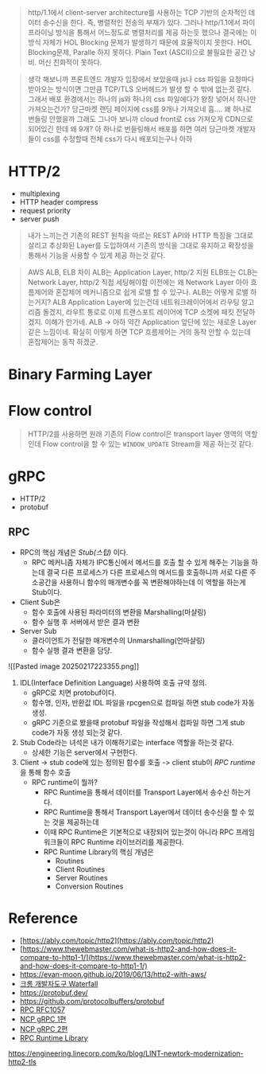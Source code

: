 
> http/1.1에서 client-server architecture를 사용하는 TCP 기반의 순차적인 데이터 송수신을 한다.
> 즉, 병렬적인 전송의 부재가 있다. 그러나 http/1.1에서 파이프라이닝 방식을 통해서 어느정도로 병렬처리를 제공 하는듯 했으나 결국에는 이 방식 자체가 HOL Blocking 문제가 발생하기 때문에 효율적이지 못한다.
> HOL Blocking문제, Paralle 하지 못하다. Plain Text (ASCII)으로 불필요한 공간 낭비. 머신 친화적이 못하다.

> 생각 해보니까 프론트엔드 개발자 입장에서 보았을때 js나 css 파일을 요청마다 받아오는 방식이면 그만큼 TCP/TLS 오버헤드가 발생 할 수 밖에 없는것 같다. 그래서 배포 환경에서는 하나의 js와 하나의 css 파일에다가 왕창 넣어서 하나만 가져오는건가? 당근마켓 랜딩 페이지에 css를 9개나 가져오네 흠.... 왜 하나로 번들링 안했을까 그래도 그나마 보니까 cloud front로 css 가져오게 CDN으로 되어있긴 한데 왜 9개? 아 하나로 번들링해서 배포를 하면 여러 당근마켓 개발자들이 css를 수정할때 전체 css가 다시 배포되는구나 아하

# HTTP/2

- multiplexing
- HTTP header compress
- request priority
- server push

> 내가 느끼는건 기존의 REST 원칙을 따르는 REST API와 HTTP 특징을 그대로 살리고 추상화된 Layer를 도입하여서 기존의 방식을 그대로 유지하고 확장성을 통해서 기능을 사용할 수 있게 제공 하는것 같다.


> AWS ALB, ELB 차이
> ALB는 Application Layer, http/2 지원
> ELB또는 CLB는 Network Layer, http/2 직접 세팅해야함
> 이전에는 왜 Network Layer 아아 흐름제어와 혼잡제어 메커니즘으로 쉽게 로밸 할 수 있구나.
> ALB는 어떻게 로밸 하는거지?
> ALB Application Layer에 있는건데 네트워크레이어에서 라우팅 알고리즘 돌겠지, 라우트 통로로 이제 트랜스포트 레이어에 TCP 소켓에 패킷 전달하겠지. 이해가 안가네.
> ALB -> 아하 약간 Application 앞단에 있는 새로운 Layer같은 느낌이네. 확실히 이렇게 하면 TCP 흐름제어는 거의 동작 안할 수 있는데 혼잡제어는 동작 하겠군.




# Binary Farming Layer



# Flow control

> HTTP/2를 사용하면 원래 기존의 Flow control은 transport layer 영역의 역할인데 Flow control을 할 수 있는 `WINDOW_UPDATE` Stream을 제공 하는것 같다.


# gRPC

- HTTP/2
- protobuf

## RPC

- RPC의 핵심 개념은 *Stub(스텁)* 이다.
	- RPC 메커니즘 자체가 IPC통신에서 메서드를 호출 할 수 있게 해주는 기능을 하는데 결국 다른 프로세스가 다른 프로세스의 메서드를 호출하니까 서로 다른 주소공간을 사용하니 함수의 매개변수를 꼭 변환해야하는데 이 역할을 하는게 Stub이다.
- Client Sub은 
	- 함수 호출에 사용된 파라미터의 변환을 Marshalling(마샬링)
	- 함수 실행 후 서버에서 받은 결과 변환
- Server Sub
	- 클라이언트가 전달한 매개변수의 Unmarshalling(언마샬링)
	- 함수 실행 결과 변환을 담당.

![[Pasted image 20250217223355.png]]

1. IDL(Interface Definition Language) 사용하여 호출 규약 정의.
	- gRPC로 치면 protobuf이다.
	- 함수명, 인자, 반환값 IDL 파일을 rpcgen으로 컴파일 하면 stub code가 자동 생성.
	- gRPC 기준으로 봤을때 protobuf 파일을 작성해서 컴파일 하면 그게 stub code가 자동 생성 되는것 같다.
2. Stub Code라는 녀석은 내가 이해하기로는 interface 역할을 하는것 같다.
	- 상세한 기능은 server에서 구현한다.
3. Client -> stub code에 있는 정의된 함수를 호출 -> client stub이 *RPC runtime* 을 통해 함수 호출
	- RPC runtime이 뭘까?
		- RPC Runtime을 통해서 데이터를 Transport Layer에서 송수신 하는거다.
		- RPC Runtime을 통해서 Transport Layer에서 데이터 송수신을 할 수 있는 것을 제공하는데
		- 이때 RPC Runtime은 기본적으로 내장되어 있는것이 아니라 RPC 프레임워크들이 RPC Runtime 라이브러리를 제공한다.
		- RPC Runtime Library의 핵심 개념은
			- Routines
			- Client Routines
			- Server Routines
			- Conversion Routines


# Reference

- [https://ably.com/topic/http2](https://ably.com/topic/http2) 
- [https://www.thewebmaster.com/what-is-http2-and-how-does-it-compare-to-http1-1/](https://www.thewebmaster.com/what-is-http2-and-how-does-it-compare-to-http1-1/) 
- https://evan-moon.github.io/2019/06/13/http2-with-aws/
- [크롬 개발자도구 Waterfall](https://hi-claire.tistory.com/9) 
- https://protobuf.dev/
- https://github.com/protocolbuffers/protobuf
- [RPC RFC1057](https://datatracker.ietf.org/doc/html/rfc1057?utm_source=chatgpt.com#appendix-A) 
- [NCP gRPC 1편](https://blog.naver.com/n_cloudplatform/221751268831) 
- [NCP gRPC 2편](https://medium.com/naver-cloud-platform/nbp-%EA%B8%B0%EC%88%A0-%EA%B2%BD%ED%97%98-%EC%8B%9C%EB%8C%80%EC%9D%98-%ED%9D%90%EB%A6%84-grpc-%EA%B9%8A%EA%B2%8C-%ED%8C%8C%EA%B3%A0%EB%93%A4%EA%B8%B0-2-b01d390a7190) 
- [RPC Runtime Library](https://sites.ualberta.ca/dept/chemeng/AIX-43/share/man/info/C/a_doc_lib/aixprggd/progcomc/rpc_lib.htm) 

https://engineering.linecorp.com/ko/blog/LINT-newtork-modernization-http2-tls

